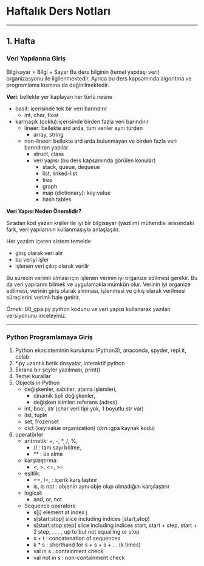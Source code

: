 # Haftalık Ders Notları
---
## 1. Hafta
### Veri Yapılarına Giriş
Bilgisayar = Bilgi + Sayar
Bu ders bilginin (temel yapıtaşı veri) organizasyonu ile ilgilenmektedir. Ayrıca bu ders kapsamında algoritma ve programlama kısmına da değinilmektedir.

**Veri**: bellekte yer kaplayan her türlü nesne

* basit: içerisinde tek bir veri barındırır
  * int, char, float
* karmaşık (çoklu):içerisinde birden fazla veri barındırır
  * lineer: bellekte ard arda, tüm veriler aynı türden
    * array, string
  * non-lineer: bellekte ard arda bulunmayan ve birden fazla veri barındıran yapılar
    * struct, class
    * veri yapısı (bu ders kapsamında görülen konular)
      * stack, queue, dequeue
      * list, linked-list
      * tree
      * graph
      * map (dictionary): key:value
      * hash tables

**Veri Yapısı Neden Önemlidir?**

Sıradan kod yazan kişiler ile iyi bir bilgisayar (yazılım) mühendisi arasındaki fark, veri yapılarının kullanmasıyla anlaşlaşılır. 

Her yazılım içeren sistem temelde 
* giriş olarak veri alır
* bu veriyi işler
* işlenen veri çıkış olarak verilir

Bu sürecin verimli olması için işlenen verinin iyi organize edilmesi gerekir. Bu da veri yapılarını bilmek ve uygulamakla mümkün olur. Verinin iyi organize edilmesi, verinin giriş olarak alınması, işlenmesi ve çıkış olarak verilmesi süreçlerini verimli hale getirir.

*Örnek*: 00_gpa.py python kodunu ve veri yapısı kullanarak yazılan versiyonunu inceleyiniz.

---

### Python Programlamaya Giriş
1. Python ekosisteminin kurulumu (Python3), anaconda, spyder, repl.it, colab
1. *.py uzantılı betik dosyalar, interaktif python
1. Ekrana bir şeyler yazılması, print()
1. Temel kurallar
1. Objects in Python
   * değişkenler, sabitler, atama işlemleri, 
     * dinamik tipli değişkenler, 
     * değişken isimleri referans (adres)
   * int, bool, str (char veri tipi yok, 1 boyutlu str var)
   * list, tuple
   * set, frozenset
   * dict (key:value organization) (*örn.*:gpa kaynak kodu)
1. operatörler
   * aritmetik: +, -, *, /, %, 
     * // : tam sayı bölme, 
     * ** : üs alma
   * karşılaştırma: 
     * <, >, <=, >=
   * eşitlik:
     * ==, !=, : içerik karşılaştırır
     * is, is not : objenin aynı obje olup olmadığını karşılaştırır
   * logical:
     * and, or, not
   * Sequence operators
      * s[j] element at index j
      * s[start:stop] slice including indices [start,stop)
      * s[start:stop:step] slice including indices start, start + step, start + 2 step, . . . , up to but not equalling or stop
      * s + t : concatenation of sequences 
      * k * s : shorthand for s + s + s + ... (k times)
      * val in s      : containment check
      * val not in s  : non-containment check

